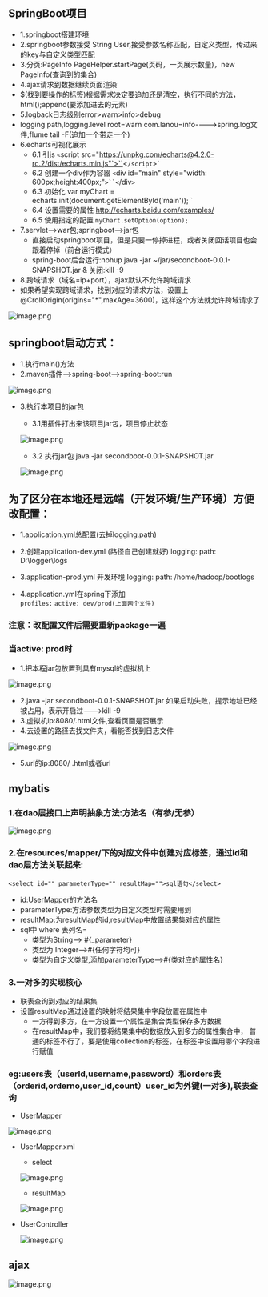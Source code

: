 ## SpringBoot项目
* 1.springboot搭建环境
* 2.springboot参数接受 String User,接受参数名称匹配，自定义类型，传过来的key与自定义类型匹配
* 3.分页:PageInfo PageHelper.startPage(页码，一页展示数量)，new PageInfo(查询到的集合)
*  4.ajax请求到数据继续页面渲染
*  $(找到要操作的标签)根据需求决定要追加还是清空，执行不同的方法，html();append(要添加进去的元素)
*  5.logback日志级别error>warn>info>debug
*  logging path,logging.level root=warn com.lanou=info---->spring.log文件,flume tail -F(追加一个带走一个)
*  6.echarts可视化展示
	* 6.1 引js `<`script src="https://unpkg.com/echarts@4.2.0-rc.2/dist/echarts.min.js"`>``<`/script`>`
	* 6.2 创建一个div作为容器	`<`div id="main" style="width: 600px;height:400px;"`>``<`/div`>`
	* 6.3 初始化	var myChart = echarts.init(document.getElementById('main'));	`
	* 6.4 设置需要的属性 http://echarts.baidu.com/examples/
	* 6.5 使用指定的配置	`myChart.setOption(option);`	
*  7.servlet-->war包;springboot-->jar包 
	* 直接启动springboot项目，但是只要一停掉进程，或者关闭回话项目也会跟着停掉（前台运行模式）
	* spring-boot后台运行:nohup java -jar ~/jar/secondboot-0.0.1-SNAPSHOT.jar  &  关闭:kill -9
* 8.跨域请求（域名=ip+port），ajax默认不允许跨域请求
* 如果希望实现跨域请求，找到对应的请求方法，设置上@CrollOrigin(origins="*",maxAge=3600)，这样这个方法就允许跨域请求了
	
![image.png](https://upload-images.jianshu.io/upload_images/14466577-139cd3f90e60b584.png?imageMogr2/auto-orient/strip%7CimageView2/2/w/1240)

## springboot启动方式：
*  1.执行main()方法
*  2.maven插件-->spring-boot-->spring-boot:run

![image.png](https://upload-images.jianshu.io/upload_images/14466577-83f41fbe78d57070.png?imageMogr2/auto-orient/strip%7CimageView2/2/w/1240)

*  3.执行本项目的jar包 

	* 3.1用插件打出来该项目jar包，项目停止状态
	
	![image.png](https://upload-images.jianshu.io/upload_images/14466577-b591735799293304.png?imageMogr2/auto-orient/strip%7CimageView2/2/w/1240)
	
	* 3.2 执行jar包 java -jar secondboot-0.0.1-SNAPSHOT.jar  
	
	![image.png](https://upload-images.jianshu.io/upload_images/14466577-4599bb0e8290c806.png?imageMogr2/auto-orient/strip%7CimageView2/2/w/1240)
	
## 为了区分在本地还是远端（开发环境/生产环境）方便改配置：
* 1.application.yml总配置(去掉logging.path) 
* 2.创建application-dev.yml (路径自己创建就好) 
logging:
	path: D:\logger\logs
				
* 3.application-prod.yml 开发环境
logging:
		path: /home/hadoop/bootlogs
			
* 4.application.yml在spring下添加		
`profiles:`
	`active: dev/prod(上面两个文件)`
	
### 注意：改配置文件后需要重新package一遍	
### 当active: prod时

* 1.把本程jar包放置到具有mysql的虚拟机上

![image.png](https://upload-images.jianshu.io/upload_images/14466577-f3e7a3172de2afff.png?imageMogr2/auto-orient/strip%7CimageView2/2/w/1240)

* 2.java -jar secondboot-0.0.1-SNAPSHOT.jar 如果启动失败，提示地址已经被占用，表示开启过--->kill -9
* 3.虚拟机ip:8080/.html文件,查看页面是否展示
* 4.去设置的路径去找文件夹，看能否找到日志文件

![image.png](https://upload-images.jianshu.io/upload_images/14466577-8e5e48c462f3a511.png?imageMogr2/auto-orient/strip%7CimageView2/2/w/1240)
* 5.url的ip:8080/ .html或者url

## mybatis
### 1.在dao层接口上声明抽象方法:方法名（有参/无参）

![image.png](https://upload-images.jianshu.io/upload_images/14466577-821a525208cfa050.png?imageMogr2/auto-orient/strip%7CimageView2/2/w/1240)

### 2.在resources/mapper/下的对应文件中创建对应标签，通过id和dao层方法关联起来:

  `<select id="" parameterType="" resultMap="">sql语句</select>`
* id:UserMapper的方法名
* parameterType:方法参数类型为自定义类型时需要用到
* resultMap:为resultMap的id,resultMap中放置结果集对应的属性
* sql中 where 表列名=
	* 类型为String--> #{_parameter}
	* 类型为 Integer-->#{任何字符均可}
	* 类型为自定义类型,添加parameterType-->#{类对应的属性名}
### 3.一对多的实现核心
* 联表查询到对应的结果集
* 设置resultMap通过设置的映射将结果集中字段放置在属性中
	* 一方得到多方，在一方设置一个属性是集合类型保存多方数据
	* 在resultMap中，我们要将结果集中的数据放入到多方的属性集合中，
	 普通的标签不行了，要是使用collection的标签，在标签中设置用哪个字段进行赋值
### eg:users表（userId,username,password）和orders表（orderid,orderno,user_id,count）user_id为外键(一对多),联表查询
* UserMapper

![image.png](https://upload-images.jianshu.io/upload_images/14466577-4eb04b04b8f3a277.png?imageMogr2/auto-orient/strip%7CimageView2/2/w/1240)
	
* UserMapper.xml
	* select
	
	![image.png](https://upload-images.jianshu.io/upload_images/14466577-ea06668c412bc4c0.png?imageMogr2/auto-orient/strip%7CimageView2/2/w/1240)
	
	* resultMap
	
	![image.png](https://upload-images.jianshu.io/upload_images/14466577-b192073f2c8aae6d.png?imageMogr2/auto-orient/strip%7CimageView2/2/w/1240)
	
* UserController

	![image.png](https://upload-images.jianshu.io/upload_images/14466577-7e9ab7ffcb03b0ba.png?imageMogr2/auto-orient/strip%7CimageView2/2/w/1240)

## ajax

![image.png](https://upload-images.jianshu.io/upload_images/14466577-6088c743459a00bc.png?imageMogr2/auto-orient/strip%7CimageView2/2/w/1240)

	
	
	
	
	
	





	
	
	
	
	
	
	
